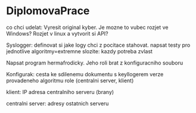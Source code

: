 # DiplomovaPrace
co chci udelat: 
Vyresit original kyber. Je mozne to vubec rozjet ve Windows? Rozjet v linux a vytvorit si API?

Syslogger: definovat si jake logy chci z pocitace stahovat.
napsat testy pro jednotlive algoritmy=extremne slozite: kazdy potreba zvlast

Napsat program hermafrodicky. Jeho roli brat z konfiguracniho souboru

Konfigurak: 
cesta ke sdilenemu dokumentu s keyllogerem
verze provadeneho algoritmu
role (centralni server, klient)

klient:
IP adresa centralniho serveru (brany)

centralni server:
adresy ostatnich serveru
